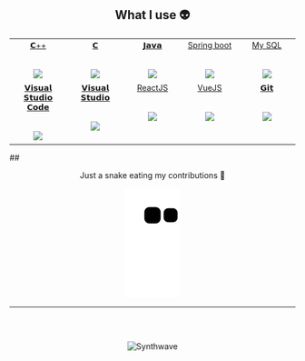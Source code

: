 
## <p align="center">What I use :alien:</p>

<table align="center">
  <tbody>
    <tr valign="top">
      <td width="20%" align="center">
	<a href="https://devdocs.io/cpp/">
		<span>𝗖++</span><br><br><br>
		<img height="64px" src="https://cdn.worldvectorlogo.com/logos/c.svg">
	 </a>
      </td>
      <td width="20%" align="center">
	 <a href="https://vi.wikipedia.org/wiki/C_(ng%C3%B4n_ng%E1%BB%AF_l%E1%BA%ADp_tr%C3%ACnh)">
		<span>𝗖</span><br><br><br>
		<img height="64px" src="https://intech.vietnamworks.com/images/PL_C.jpg">
	 </a>
      </td>
      <td width="20%" align="center">
	<a href="https://docs.oracle.com/java/">
		<span>𝗝𝗮𝘃𝗮</span><br><br><br>
		<img height="64px" src="https://cdn.svgporn.com/logos/java.svg">
	 </a>
      </td>
	<td width="20%" align="center">
		<a href="https://spring.io/projects/spring-boot">
        <span>Spring boot</span><br><br><br>
        <img height="64px" src="https://shareprogramming.net/wp-content/uploads/2021/11/spring-boot-1-775x320.png">
		</a>
      </td>
      <td width="20%" align="center">
	      <a href="https://www.mysql.com/">
        <span>My SQL</span><br><br><br>
        <img height="64px" src="https://w7.pngwing.com/pngs/252/959/png-transparent-mysql-database-server-microsoft-sql-server-others-text-logo-brand.png">
	      </a>
      </td>
    </tr>
    <tr valign="top">
	<td width="20%" align="center">
		<a href="https://code.visualstudio.com/docs">
        <span>𝗩𝗶𝘀𝘂𝗮𝗹 𝗦𝘁𝘂𝗱𝗶𝗼 𝗖𝗼𝗱𝗲</span><br><br><br>
        <img height="64px" src="https://cdn.worldvectorlogo.com/logos/visual-studio-code-1.svg">
		</a>
      </td>
	<td width="20%" align="center">
		<a href="https://docs.microsoft.com/visualstudio/ide/?view=vs-2019">
        <span>𝗩𝗶𝘀𝘂𝗮𝗹 𝗦𝘁𝘂𝗱𝗶𝗼</span><br><br><br>
        <img height="64px" src="https://cdn.worldvectorlogo.com/logos/visual-studio-2013.svg">
		</a>
      </td>
      <td width="20%" align="center">
	      <a href="https://reactjs.org/">
        <span>ReactJS</span><br><br><br>
        <img height="64px" src="https://thienanblog.com/wp-content/uploads/2017/10/react-logo.png">
	      </a>
      </td>
	    <td width="20%" align="center">
	<a href="https://vuejs.org/">
		<span>VueJS</span><br><br><br>
		<img height="64px" src="https://upload.wikimedia.org/wikipedia/commons/thumb/9/95/Vue.js_Logo_2.svg/1184px-Vue.js_Logo_2.svg.png">
	</a>
      </td>
      <td width="20%" align="center">
	      <a href="https://git-scm.com/doc">
        <span>𝗚𝗶𝘁</span><br><br><br>
        <img height="64px" src="https://cdn.svgporn.com/logos/git-icon.svg">
	      </a>
      </td>
    </tr>
  </tbody>
</table>
## <p align="center">Just a snake eating my contributions 🐍</p>
<p align='center'>
<img src="https://github.com/ngoctienTNT/ngoctienTNT/blob/output/github-contribution-grid-snake.svg">
</p>

<hr>
<br>

##

<p align="center"><img src="https://thumbs.gfycat.com/GoodnaturedFondGaur-size_restricted.gif" alt="Synthwave" height="300" width="500"></p>
